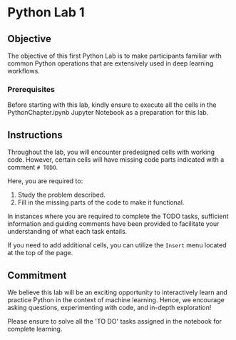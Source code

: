 # Python Lab 1

## Objective

The objective of this first Python Lab is to make participants familiar with common Python operations that are extensively used in deep learning workflows.

### Prerequisites
Before starting with this lab, kindly ensure to execute all the cells in the PythonChapter.ipynb Jupyter Notebook as a preparation for this lab.

## Instructions
Throughout the lab, you will encounter predesigned cells with working code. However, certain cells will have missing code parts indicated with a comment `# TODO`.

Here, you are required to:

1. Study the problem described.
2. Fill in the missing parts of the code to make it functional.

In instances where you are required to complete the TODO tasks, sufficient information and guiding comments have been provided to facilitate your understanding of what each task entails.

If you need to add additional cells, you can utilize the `Insert` menu located at the top of the page.

## Commitment
We believe this lab will be an exciting opportunity to interactively learn and practice Python in the context of machine learning. Hence, we encourage asking questions, experimenting with code, and in-depth exploration!

Please ensure to solve all the 'TO DO' tasks assigned in the notebook for complete learning.